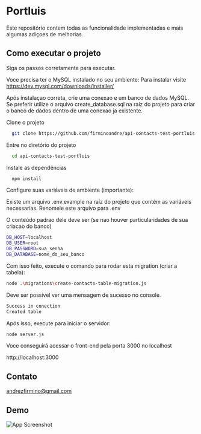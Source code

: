 # Portluis

Este repositório contem todas as funcionalidade implementadas e mais algumas adiçoes
de melhorias.

## Como executar o projeto

Siga os passos corretamente para executar.

Voce precisa ter o MySQL instalado no seu ambiente:
Para instalar visite https://dev.mysql.com/downloads/installer/

Após instalaçao correta, crie uma conexao e um banco de dados MySQL. Se preferir utilize o arquivo create_database.sql na raíz do projeto para criar o banco de dados dentro de uma conexao ja existente.

Clone o projeto

```bash
  git clone https://github.com/firminoandre/api-contacts-test-portluis
```

Entre no diretório do projeto

```bash
  cd api-contacts-test-portluis
```

Instale as dependências

```bash
  npm install
```

Configure suas variáveis de ambiente (importante):

Existe um arquivo .env.example na raíz do projeto que contém as variáveis necessarias.
Renomeie este arquivo para .env

O conteúdo padrao dele deve ser (se nao houver particularidades de sua criacao do banco)

```bash
DB_HOST=localhost
DB_USER=root
DB_PASSWORD=sua_senha
DB_DATABASE=nome_do_seu_banco
```

Com isso feito, execute o comando para rodar esta migration (criar a tabela):

```bash
node .\migrations\create-contacts-table-migration.js
```

Deve ser possivel ver uma mensagem de sucesso no console.

```bash
Success in conection
Created table
```

Após isso, execute para iniciar o servidor:

```bash
node server.js
```

Voce conseguirá acessar o front-end pela porta 3000 no localhost

http://localhost:3000

## Contato

andrezfirmino@gmail.com

## Demo

![App Screenshot](https://raw.githubusercontent.com/firminoandre/api-contacts-test-portluis/refs/heads/main/assets/demo.gif)
